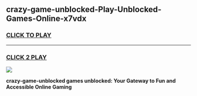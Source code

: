 
## crazy-game-unblocked-Play-Unblocked-Games-Online-x7vdx
<h3>
<a href="https://premium76.site?title=crazy-game-unblocked&ref=25A">CLICK TO PLAY</a></h3>
<hr>

<h3>
<a href="https://premium76.site?title=crazy-game-unblocked&ref=25A">CLICK 2 PLAY</a>
  
</h3>

<a href="https://premium76.site?title=crazy-game-unblocked&ref=25A"><img src="https://clearcache.store/games.png"></a>


**crazy-game-unblocked games unblocked: Your Gateway to Fun and Accessible Online Gaming**
